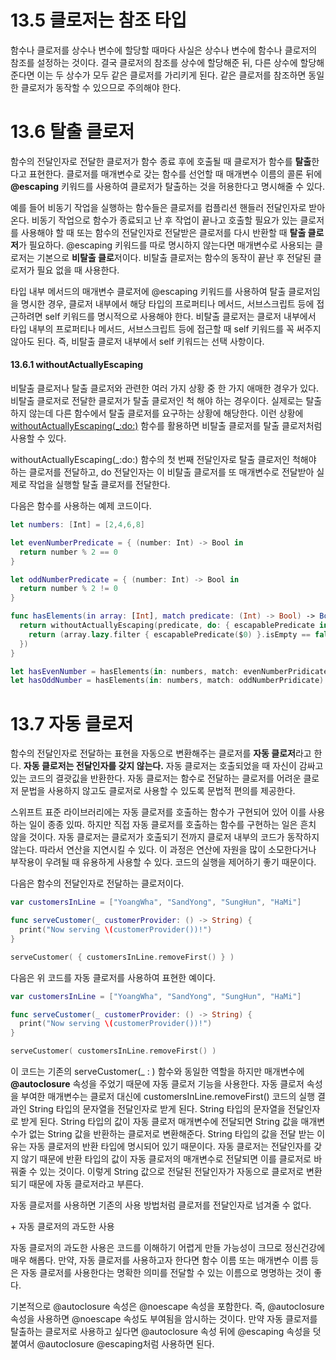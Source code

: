 # 13.5 클로저는 참조 타입

함수나 클로저를 상수나 변수에 할당할 때마다 사실은 상수나 변수에 함수나 클로저의 참조를 설정하는 것이다. 결국 클로저의 참조를 상수에 할당해준 뒤, 다른 상수에 할당해준다면 이는 두 상수가 모두 같은 클로저를 가리키게 된다. 같은 클로저를 참조하면 동일한 클로저가 동작할 수 있으므로 주의해야 한다.



# 13.6 탈출 클로저

함수의 전달인자로 전달한 클로저가 함수 종료 후에 호출될 때 클로저가 함수를 **탈출**한다고 표현한다. 클로저를 매개변수로 갖는 함수를 선언할 때 매개변수 이름의 콜론 뒤에 **@escaping** 키워드를 사용하여 클로저가 탈출하는 것을 허용한다고 명시해줄 수 있다. 

예를 들어 비동기 작업을 실행하는 함수들은 클로저를 컴플리션 핸들러 전달인자로 받아온다. 비동기 작업으로 함수가 종료되고 난 후 작업이 끝나고 호출할 필요가 있는 클로저를 사용해야 할 때 또는 함수의 전달인자로 전달받은 클로저를 다시 반환할 때  **탈출 클로저**가 필요하다. @escaping 키워드를 따로 명시하지 않는다면 매개변수로 사용되는 클로저는 기본으로 **비탈출 클로**저이다. 비탈출 클로저는 함수의 동작이 끝난 후 전달된 클로저가 필요 없을 때 사용한다.

타입 내부 메서드의 매개변수 클로저에 @escaping 키워드를 사용하여 탈출 클로저임을 명시한 경우, 클로저 내부에서 해당 타입의 프로퍼티나 메서드, 서브스크립트 등에 접근하려면 self 키워드를 명시적으로 사용해야 한다. 비탈출 클로저는 클로저 내부에서 타입 내부의 프로퍼티나 메서드, 서브스크립트 등에 접근할 때 self 키워드를 꼭 써주지 않아도 된다. 즉, 비탈출 클로저 내부에서 self 키워드는 선택 사항이다. 

#### 13.6.1 withoutActuallyEscaping

비탈출 클로저나 탈출 클로저와 관련한 여러 가지 상황 중 한 가지 애매한 경우가 있다. 비탈출 클로저로 전달한 클로저가 탈출 클로저인 척 해야 하는 경우이다. 실제로는 탈출하지 않는데 다른 함수에서 탈출 클로저를 요구하는 상황에 해당한다. 이런 상황에 [withoutActuallyEscaping(_:do:)](https://developer.apple.com/documentation/swift/2827967-withoutactuallyescaping) 함수를 활용하면 비탈출 클로저를 탈출 클로저처럼 사용할 수 있다.

withoutActuallyEscaping(_:do:) 함수의 첫 번째 전달인자로 탈출 클로저인 척해야 하는 클로저를 전달하고, do 전달인자는 이 비탈출 클로저를 또 매개변수로 전달받아 실제로 작업을 실행할 탈출 클로저를 전달한다.

다음은 함수를 사용하는 예제 코드이다.

```swift
let numbers: [Int] = [2,4,6,8]

let evenNumberPredicate = { (number: Int) -> Bool in
  return number % 2 == 0
}

let oddNumberPredicate = { (number: Int) -> Bool in
  return number % 2 != 0
}

func hasElements(in array: [Int], match predicate: (Int) -> Bool) -> Bool {
  return withoutActuallyEscaping(predicate, do: { escapablePredicate in
    return (array.lazy.filter { escapablePredicate($0) }.isEmpty == false)
  })
}

let hasEvenNumber = hasElements(in: numbers, match: evenNumberPridicate) // true
let hasOddNumber = hasElements(in: numbers, match: oddNumberPridicate)   // false
```



# 13.7 자동 클로저

함수의 전달인자로 전달하는 표현을 자동으로 변환해주는 클로저를 **자동 클로저**라고 한다. **자동 클로저는 전달인자를 갖지 않는다.** 자동 클로저는 호출되었을 때 자신이 감싸고 있는 코드의 결괏깂을 반환한다. 자동 클로저는 함수로 전달하는 클로저를 어려운 클로저 문법을 사용하지 않고도 클로저로 사용할 수 있도록 문법적 편의를 제공한다. 

스위프트 표준 라이브러리에는 자동 클로저를 호출하는 함수가 구현되어 있어 이를 사용하는 일이 종종 있따. 하지만 직접 자동 클로저를 호출하는 함수를 구현하는 일은 흔치 않을 것이다. 자동 클로저는 클로저가 호출되기 전까지 클로저 내부의 코드가 동작하지 않는다. 따라서 연산을 지연시킬 수 있다. 이 과정은 연산에 자원을 많이 소모한다거나 부작용이 우려될 때 유용하게 사용할 수 있다. 코드의 실행을 제어하기 좋기 때문이다. 

다음은 함수의 전달인자로 전달하는 클로저이다. 

```swift
var customersInLine = ["YoangWha", "SandYong", "SungHun", "HaMi"]

func serveCustomer(_ customerProvider: () -> String) {
  print("Now serving \(customerProvider())!")
}

serveCustomer( { customersInLine.removeFirst() } )
```

다음은 위 코드를 자동 클로저를 사용하여 표현한 예이다.

```swift
var customersInLine = ["YoangWha", "SandYong", "SungHun", "HaMi"]

func serveCustomer(_ customerProvider: () -> String) {
  print("Now serving \(customerProvider())!")
}

serveCustomer( customersInLine.removeFirst() )
```

이 코드는 기존의 serveCustomer(_ : ) 함수와 동일한 역할을 하지만 매개변수에 **@autoclosure** 속성을 주었기 때문에 자동 클로저 기능을 사용한다. 자동 클로저 속성을 부여한 매개변수는 클로저 대신에 customersInLine.removeFirst() 코드의 실행 결과인 String 타입의 문자열을 전달인자로 받게 된다. String 타입의 문자열을 전달인자로 받게 된다. String 타입의 값이 자동 클로저 매개변수에 전달되면 String 값을 매개변수가 없는 String 값을 반환하는 클로저로 변환해준다. String 타입의 값을 전달 받는 이유는 자동 클로저의 반환 타입에 명시되어 있기 때문이다. 자동 클로저는 전달인자를 갖지 않기 때문에 반환 타입의 값이 자동 클로저의 매개변수로 전달되면 이를 클로저로 바꿔줄 수 있는 것이다. 이렇게 String 값으로 전달된 전달인자가 자동으로 클로저로 변환되기 때문에 자동 클로저라고 부른다. 

자동 클로저를 사용하면 기존의 사용 방법처럼 클로저를 전달인자로 넘겨줄 수 없다.

\+ 자동 클로저의 과도한 사용

자동 클로저의 과도한 사용은 코드를 이해하기 어렵게 만들 가능성이 크므로 정신건강에 매우 해롭다. 만약, 자동 클로저를 사용하고자 한다면 함수 이름 또는 매개변수 이름 등은 자동 클로저를 사용한다는 명확한 의미를 전달할 수 있는 이름으로 명명하는 것이 좋다. 

기본적으로 @autoclosure 속성은 @noescape 속성을 포함한다. 즉, @autoclosure 속성을 사용하면 @noescape 속성도 부여됨을 암시하는 것이다. 만약 자동 클로저를 탈출하는 클로저로 사용하고 싶다면 @autoclosure 속성 뒤에 @escaping 속성을 덧붙여서 @autoclosure @escaping처럼 사용하면 된다. 


